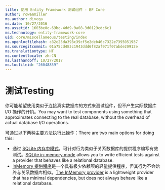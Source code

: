 ```yaml
---
title: 使用 Entity Framework 测试组件 - EF Core
author: rowanmiller
ms.author: divega
ms.date: 10/27/2016
ms.assetid: 1603be0c-69bc-4dd9-9a08-3d0129cdc6c1
ms.technology: entity-framework-core
uid: core/miscellaneous/testing/index
ms.openlocfilehash: c82c25da393c39cf5e2deb46c7322e7395051937
ms.sourcegitcommit: 01a75cd483c1943ddd6f82af971f07abde20912e
ms.translationtype: HT
ms.contentlocale: zh-CN
ms.lasthandoff: 10/27/2017
ms.locfileid: "26048859"
---
```

# <a name="testing"></a><span data-ttu-id="be3ce-102">测试</span><span class="sxs-lookup"><span data-stu-id="be3ce-102">Testing</span></span>

<span data-ttu-id="be3ce-103">你可能希望使用类似于连接真实数据库的方式来测试组件，但不产生实际数据库 I/O 操作的开销。</span><span class="sxs-lookup"><span data-stu-id="be3ce-103">You may want to test components using something that approximates connecting to the real database, without the overhead of actual database I/O operations.</span></span>

<span data-ttu-id="be3ce-104">可通过以下两种主要方法执行此操作：</span><span class="sxs-lookup"><span data-stu-id="be3ce-104">There are two main options for doing this:</span></span>
 * <span data-ttu-id="be3ce-105">通过 [SQLite 内存中模式](sqlite.md)，可针对行为类似于关系数据库的提供程序编写有效测试。</span><span class="sxs-lookup"><span data-stu-id="be3ce-105">[SQLite in-memory mode](sqlite.md) allows you to write efficient tests against a provider that behaves like a relational database.</span></span>
 * <span data-ttu-id="be3ce-106">[InMemory 提供程序](in-memory.md)是一个具有极少依赖项的轻量提供程序，但其行为不会始终与关系数据库相似。</span><span class="sxs-lookup"><span data-stu-id="be3ce-106">[The InMemory provider](in-memory.md) is a lightweight provider that has minimal dependencies, but does not always behave like a relational database.</span></span>
